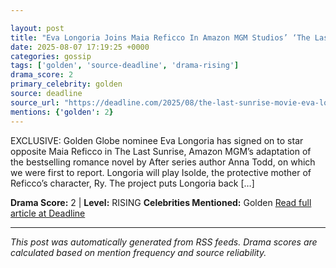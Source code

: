 ```yaml
---

layout: post
title: "Eva Longoria Joins Maia Reficco In Amazon MGM Studios’ ‘The Last Sunrise’"""
date: 2025-08-07 17:19:25 +0000
categories: gossip
tags: ['golden', 'source-deadline', 'drama-rising']
drama_score: 2
primary_celebrity: golden
source: deadline
source_url: "https://deadline.com/2025/08/the-last-sunrise-movie-eva-longoria-amazon-mgm-1236481210/"""
mentions: {'golden': 2}
---
```


EXCLUSIVE: Golden Globe nominee Eva Longoria has signed on to star opposite Maia Reficco in The Last Sunrise, Amazon MGM’s adaptation of the bestselling romance novel by After series author Anna Todd, on which we were first to report. Longoria will play Isolde, the protective mother of Reficco’s character, Ry. The project puts Longoria back […]

**Drama Score:** 2 | **Level:** RISING **Celebrities Mentioned:** Golden [Read full article at Deadline](https://deadline.com/2025/08/the-last-sunrise-movie-eva-longoria-amazon-mgm-1236481210/)

---

*This post was automatically generated from RSS feeds. Drama scores are calculated based on mention frequency and source reliability.*